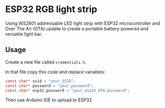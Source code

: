 # ESP32 RGB light strip

Using WS2801 addressable LED light strip with ESP32 microcontroller and Over The Air (OTA) update to create a portable battery-powered and versatile light bar.

## Usage

Create a new file called ``` credentials.h ```.

In that file copy this code and replace variables:
``` c
const char* ssid = "your_SSID";
const char* password = "your_password";
const char* esp32_password = "your_esp32_OTA_password";
```

Then use Arduino IDE to upload to ESP32.